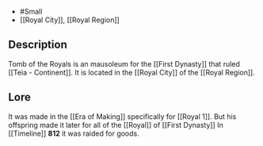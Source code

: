 - #Small
- [[Royal City]], [[Royal Region]]
## Description
Tomb of the Royals is an mausoleum for the [[First Dynasty]] that ruled [[Teia - Continent]]. It is located in the [[Royal City]] of the [[Royal Region]].
## Lore
It was made in the [[Era of Making]] specifically for [[Royal 1]]. But his offspring made it later for all of the [[Royal]] of [[First Dynasty]]
In [[Timeline]] **812** it was raided for goods.
